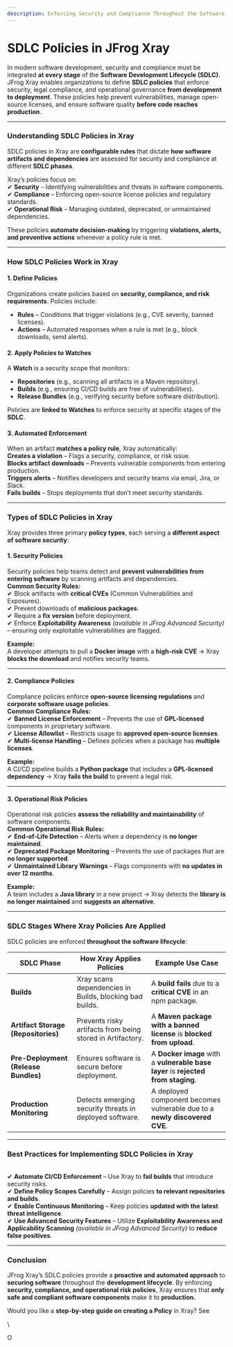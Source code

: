 ```yaml
---
description: Enforcing Security and Compliance Throughout the Software Development Lifecyle
---
```


# SDLC Policies in JFrog Xray

In modern software development, security and compliance must be integrated **at every stage** of the **Software Development Lifecycle (SDLC)**. JFrog Xray enables organizations to define **SDLC policies** that enforce security, legal compliance, and operational governance **from development to deployment**. These policies help prevent vulnerabilities, manage open-source licenses, and ensure software quality **before code reaches production**.

***

### **Understanding SDLC Policies in Xray**

SDLC policies in Xray are **configurable rules** that dictate **how software artifacts and dependencies** are assessed for security and compliance at different **SDLC phases**.

Xray’s policies focus on:\
✔ **Security** – Identifying vulnerabilities and threats in software components.\
✔ **Compliance** – Enforcing open-source license policies and regulatory standards.\
✔ **Operational Risk** – Managing outdated, deprecated, or unmaintained dependencies.

These policies **automate decision-making** by triggering **violations, alerts, and preventive actions** whenever a policy rule is met.

***

### **How SDLC Policies Work in Xray**

#### **1. Define Policies**

Organizations create policies based on **security, compliance, and risk requirements**. Policies include:

* **Rules** – Conditions that trigger violations (e.g., CVE severity, banned licenses).
* **Actions** – Automated responses when a rule is met (e.g., block downloads, send alerts).

#### **2. Apply Policies to Watches**

A **Watch** is a security scope that monitors:

* **Repositories** (e.g., scanning all artifacts in a Maven repository).
* **Builds** (e.g., ensuring CI/CD builds are free of vulnerabilities).
* **Release Bundles** (e.g., verifying security before software distribution).

Policies are **linked to Watches** to enforce security at specific stages of the **SDLC**.

#### **3. Automated Enforcement**

When an artifact **matches a policy rule**, Xray automatically:\
**Creates a violation** – Flags a security, compliance, or risk issue.\
**Blocks artifact downloads** – Prevents vulnerable components from entering production.\
**Triggers alerts** – Notifies developers and security teams via email, Jira, or Slack.\
**Fails builds** – Stops deployments that don’t meet security standards.

***

### **Types of SDLC Policies in Xray**

Xray provides three primary **policy types**, each serving a **different aspect of software security**:

#### **1. Security Policies**

Security policies help teams detect and **prevent vulnerabilities from entering software** by scanning artifacts and dependencies.\
**Common Security Rules:**\
✔ Block artifacts with **critical CVEs** (Common Vulnerabilities and Exposures).\
✔ Prevent downloads of **malicious packages**.\
✔ Require a **fix version** before deployment.\
✔ Enforce **Exploitability Awareness** _(available in JFrog Advanced Security)_ – ensuring only exploitable vulnerabilities are flagged.

**Example:**\
A developer attempts to pull a **Docker image** with a **high-risk CVE** → Xray **blocks the download** and notifies security teams.

***

#### **2. Compliance Policies**

Compliance policies enforce **open-source licensing regulations** and **corporate software usage policies**.\
**Common Compliance Rules:**\
✔ **Banned License Enforcement** – Prevents the use of **GPL-licensed** components in proprietary software.\
✔ **License Allowlist** – Restricts usage to **approved open-source licenses**.\
✔ **Multi-license Handling** – Defines policies when a package has **multiple licenses**.

**Example:**\
A CI/CD pipeline builds a **Python package** that includes a **GPL-licensed dependency** → Xray **fails the build** to prevent a legal risk.

***

#### **3. Operational Risk Policies**

Operational risk policies **assess the reliability and maintainability** of software components.\
**Common Operational Risk Rules:**\
✔ **End-of-Life Detection** – Alerts when a dependency is **no longer maintained**.\
✔ **Deprecated Package Monitoring** – Prevents the use of packages that are **no longer supported**.\
✔ **Unmaintained Library Warnings** – Flags components with **no updates in over 12 months**.

**Example:**\
A team includes a **Java library** in a new project → Xray detects the **library is no longer maintained** and **suggests an alternative**.

***

### **SDLC Stages Where Xray Policies Are Applied**

SDLC policies are enforced **throughout the software lifecycle**:

| **SDLC Phase**                       | **How Xray Applies Policies**                              | **Example Use Case**                                                              |
| ------------------------------------ | ---------------------------------------------------------- | --------------------------------------------------------------------------------- |
| **Builds**                           | Xray scans dependencies in Builds, blocking bad builds.    | A **build fails** due to a **critical CVE** in an npm package.                    |
| **Artifact Storage (Repositories)**  | Prevents risky artifacts from being stored in Artifactory. | A **Maven package with a banned license** is **blocked from upload**.             |
| **Pre-Deployment (Release Bundles)** | Ensures software is secure before deployment.              | A **Docker image** with a **vulnerable base layer** is **rejected from staging**. |
| **Production Monitoring**            | Detects emerging security threats in deployed software.    | A deployed component becomes vulnerable due to a **newly discovered CVE**.        |

***

### **Best Practices for Implementing SDLC Policies in Xray**

\
✔ **Automate CI/CD Enforcement** – Use Xray to **fail builds** that introduce security risks.\
✔ **Define Policy Scopes Carefully** – Assign policies **to relevant repositories and builds**.\
✔ **Enable Continuous Monitoring** – Keep policies **updated with the latest threat intelligence**.\
✔ **Use Advanced Security Features** – Utilize **Exploitability Awareness and Applicability Scanning** _(available in JFrog Advanced Security)_ to **reduce false positives**.

***

### **Conclusion**

JFrog Xray’s SDLC policies provide a **proactive and automated approach** to **securing software** throughout the **development lifecycle**. By enforcing **security, compliance, and operational risk policies**, Xray ensures that **only safe and compliant software components** make it to **production.**

Would you like a **step-by-step guide on creating a Policy** in Xray? See

\


O
